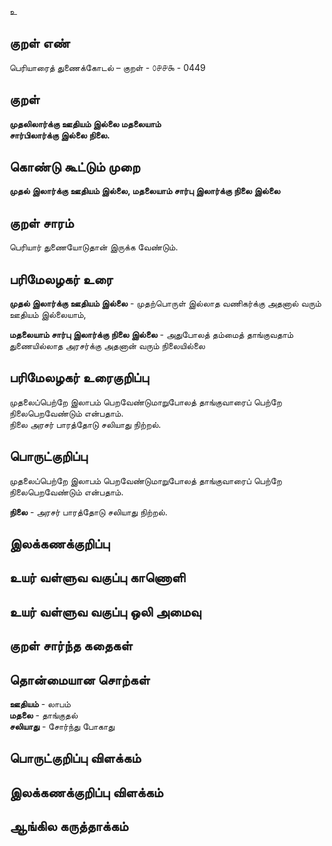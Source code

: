 உ

## குறள் எண் 

பெரியாரைத் துணைக்கோடல் – குறள் - ௦௪௪௯ - 0449  

## குறள் 

**முதலிலார்க்கு ஊதியம் இல்லை மதலையாம்  
சார்பிலார்க்கு இல்லை நிலை.**

## கொண்டு கூட்டும் முறை

**முதல் இலார்க்கு ஊதியம் இல்லை, மதலையாம் சார்பு இலார்க்கு நிலை இல்லை**

## குறள் சாரம் 

பெரியார் துணையோடுதான் இருக்க வேண்டும்.  

## பரிமேலழகர் உரை

**முதல் இலார்க்கு ஊதியம் இல்லை** - முதற்பொருள் இல்லாத வணிகர்க்கு அதனால் வரும் ஊதியம் இல்லையாம்,   

**மதலையாம் சார்பு இலார்க்கு நிலை இல்லை** - அதுபோலத் தம்மைத் தாங்குவதாம் துணையில்லாத அரசர்க்கு அதனான் வரும் நிலையில்லை

## பரிமேலழகர் உரைகுறிப்பு   

முதலைப்பெற்றே இலாபம் பெறவேண்டுமாறுபோலத் தாங்குவாரைப் பெற்றே நிலைபெறவேண்டும் என்பதாம்.   
நிலை அரசர் பாரத்தோடு சலியாது நிற்றல். 

## பொருட்குறிப்பு 

முதலைப்பெற்றே இலாபம் பெறவேண்டுமாறுபோலத் தாங்குவாரைப் பெற்றே நிலைபெறவேண்டும் என்பதாம்.   

**நிலை** - அரசர் பாரத்தோடு சலியாது நிற்றல்.   

## இலக்கணக்குறிப்பு  


## உயர் வள்ளுவ வகுப்பு காணொளி


## உயர் வள்ளுவ வகுப்பு ஒலி அமைவு 

 
## குறள் சார்ந்த கதைகள் 


## தொன்மையான சொற்கள்  

**ஊதியம்** - லாபம்  
**மதலை** - தாங்குதல்  
**சலியாது** - சோர்ந்து போகாது 

## பொருட்குறிப்பு விளக்கம்


## இலக்கணக்குறிப்பு விளக்கம்


## ஆங்கில கருத்தாக்கம் 



